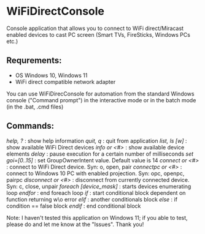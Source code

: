 # WiFiDirectConsole
Console application that allows you to connect to WiFi direct/Miracast enabled devices to cast PC screen (Smart TVs, FireSticks, Windows PCs etc.)

## Requrements:
- OS Windows 10, Windows 11
- WiFi direct compatible network adapter

You can use WiFiDirecConsole for automation from the standard Windows console ("Command prompt") in the interactive mode or in the batch mode (in the .bat, .cmd files)

## Commands:
  *help, ?*                       : show help information
  *quit, q*                       : quit from application
  *list, ls [w]*                  : show available WiFi Direct devices
  *info <name> or <#>*            : show available device elements
  *delay <msec>*                  : pause execution for a certain number of milliseconds
  *set goi=[0..15]*               : set GroupOwnerIntent value. Default value is 14
  *connect <name> or <#>*         : connect to WiFi Direct device. Syn: o, open, pair
  *connectpc <name> or <#>*       : connect to Windows 10 PC with enabled projection. Syn: opc, openpc, pairpc
  *disconnect <name> or <#>*      : disconnect from currently connected device. Syn: c, close, unpair
  *foreach [device_mask]*         : starts devices enumerating loop
  *endfor*                        : end foreach loop
  *if <cmd> <params>*             : start conditional block dependent on function returning w\o error
    *elif*                        : another conditionals block
    *else*                        : if condition == false block
  *endif*                         : end conditional block

Note: I haven't tested this application on Windows 11; if you able to test, please do and let me know at the "Issues". Thank you!
